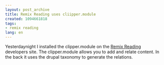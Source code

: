 ```yaml
---
layout: post_archive
title: Remix Reading uses cliipper.module
created: 1094661818
tags:
- remix reading
lang: en
---
```

Yesterdaynight I installed the clipper.module on the <a href="http://ibiblio.org/remixreading/www/">Remix Reading</a> developers site. The clipper.module allows you to add and relate content. In the back it uses the drupal taxonomy to generate the relations.
